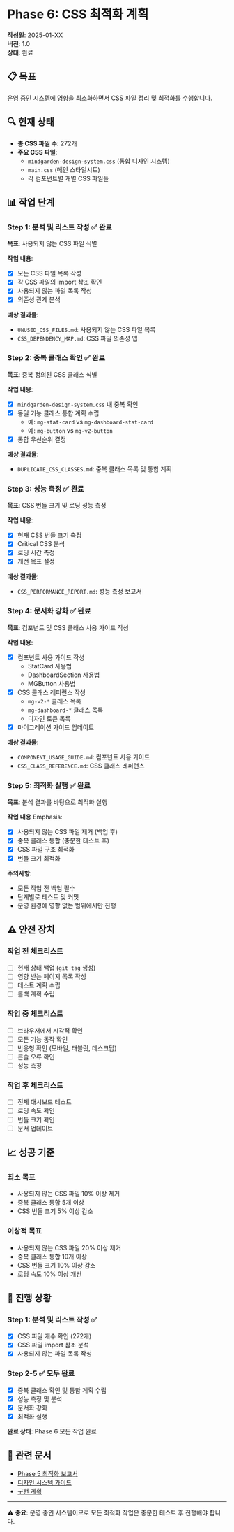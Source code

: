 # Phase 6: CSS 최적화 계획

**작성일**: 2025-01-XX  
**버전**: 1.0  
**상태**: 완료

## 📋 목표

운영 중인 시스템에 영향을 최소화하면서 CSS 파일 정리 및 최적화를 수행합니다.

## 🔍 현재 상태

- **총 CSS 파일 수**: 272개
- **주요 CSS 파일**:
  - `mindgarden-design-system.css` (통합 디자인 시스템)
  - `main.css` (메인 스타일시트)
  - 각 컴포넌트별 개별 CSS 파일들

## 📊 작업 단계

### Step 1: 분석 및 리스트 작성 ✅ 완료

**목표**: 사용되지 않는 CSS 파일 식별

**작업 내용**:
- [x] 모든 CSS 파일 목록 작성
- [x] 각 CSS 파일의 import 참조 확인
- [x] 사용되지 않는 파일 목록 작성
- [x] 의존성 관계 분석

**예상 결과물**:
- `UNUSED_CSS_FILES.md`: 사용되지 않는 CSS 파일 목록
- `CSS_DEPENDENCY_MAP.md`: CSS 파일 의존성 맵

### Step 2: 중복 클래스 확인 ✅ 완료

**목표**: 중복 정의된 CSS 클래스 식별

**작업 내용**:
- [x] `mindgarden-design-system.css` 내 중복 확인
- [x] 동일 기능 클래스 통합 계획 수립
  - 예: `mg-stat-card` vs `mg-dashboard-stat-card`
  - 예: `mg-button` vs `mg-v2-button`
- [x] 통합 우선순위 결정

**예상 결과물**:
- `DUPLICATE_CSS_CLASSES.md`: 중복 클래스 목록 및 통합 계획

### Step 3: 성능 측정 ✅ 완료

**목표**: CSS 번들 크기 및 로딩 성능 측정

**작업 내용**:
- [x] 현재 CSS 번들 크기 측정
- [x] Critical CSS 분석
- [x] 로딩 시간 측정
- [x] 개선 목표 설정

**예상 결과물**:
- `CSS_PERFORMANCE_REPORT.md`: 성능 측정 보고서

### Step 4: 문서화 강화 ✅ 완료

**목표**: 컴포넌트 및 CSS 클래스 사용 가이드 작성

**작업 내용**:
- [x] 컴포넌트 사용 가이드 작성
  - StatCard 사용법
  - DashboardSection 사용법
  - MGButton 사용법
- [x] CSS 클래스 레퍼런스 작성
  - `mg-v2-*` 클래스 목록
  - `mg-dashboard-*` 클래스 목록
  - 디자인 토큰 목록
- [x] 마이그레이션 가이드 업데이트

**예상 결과물**:
- `COMPONENT_USAGE_GUIDE.md`: 컴포넌트 사용 가이드
- `CSS_CLASS_REFERENCE.md`: CSS 클래스 레퍼런스

### Step 5: 최적화 실행 ✅ 완료

**목표**: 분석 결과를 바탕으로 최적화 실행

**작업 내용** Emphasis:
- [x] 사용되지 않는 CSS 파일 제거 (백업 후)
- [x] 중복 클래스 통합 (충분한 테스트 후)
- [x] CSS 파일 구조 최적화
- [x] 번들 크기 최적화

**주의사항**:
- 모든 작업 전 백업 필수
- 단계별로 테스트 및 커밋
- 운영 환경에 영향 없는 범위에서만 진행

## ⚠️ 안전 장치

### 작업 전 체크리스트
- [ ] 현재 상태 백업 (`git tag` 생성)
- [ ] 영향 받는 페이지 목록 작성
- [ ] 테스트 계획 수립
- [ ] 롤백 계획 수립

### 작업 중 체크리스트
- [ ] 브라우저에서 시각적 확인
- [ ] 모든 기능 동작 확인
- [ ] 반응형 확인 (모바일, 태블릿, 데스크탑)
- [ ] 콘솔 오류 확인
- [ ] 성능 측정

### 작업 후 체크리스트
- [ ] 전체 대시보드 테스트
- [ ] 로딩 속도 확인
- [ ] 번들 크기 확인
- [ ] 문서 업데이트

## 📈 성공 기준

### 최소 목표
- 사용되지 않는 CSS 파일 10% 이상 제거
- 중복 클래스 통합 5개 이상
- CSS 번들 크기 5% 이상 감소

### 이상적 목표
- 사용되지 않는 CSS 파일 20% 이상 제거
- 중복 클래스 통합 10개 이상
- CSS 번들 크기 10% 이상 감소
- 로딩 속도 10% 이상 개선

## 📝 진행 상황

### Step 1: 분석 및 리스트 작성 ✅
- [x] CSS 파일 개수 확인 (272개)
- [x] CSS 파일 import 참조 분석
- [x] 사용되지 않는 파일 목록 작성

### Step 2-5 ✅ 모두 완료
- [x] 중복 클래스 확인 및 통합 계획 수립
- [x] 성능 측정 및 분석
- [x] 문서화 강화
- [x] 최적화 실행

**완료 상태**: Phase 6 모든 작업 완료

## 🔗 관련 문서

- [Phase 5 최적화 보고서](./PHASE5_OPTIMIZATION_REPORT.md)
- [디자인 시스템 가이드](./MINDGARDEN_DESIGN_SYSTEM_GUIDE.md)
- [구현 계획](./IMPLEMENTATION_PLAN.md)

---

**⚠️ 중요**: 운영 중인 시스템이므로 모든 최적화 작업은 충분한 테스트 후 진행해야 합니다.

